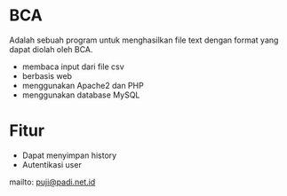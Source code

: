 # BCA

Adalah sebuah program untuk menghasilkan file text dengan format yang dapat diolah oleh BCA.

  - membaca input dari file csv
  - berbasis web
  - menggunakan Apache2 dan PHP
  - menggunakan database MySQL

# Fitur

  - Dapat menyimpan history
  - Autentikasi user

mailto: puji@padi.net.id